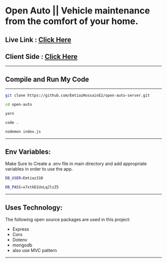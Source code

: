 # Open Auto || Vehicle maintenance from the comfort of your home.

## Live Link : [Click Here](https://open-auto-two.vercel.app/)

## Client Side : [Click Here](https://github.com/EmtiazHossainE2/open-auto)

---

## Compile and Run My Code

---

```bash
git clone https://github.com/EmtiazHossainE2/open-auto-server.git
```

```bash
cd open-auto
```

```bash
yarn
```

```bash
code .
```

```bash
nodemon index.js
```

---

## Env Variables:

Make Sure to Create a .env file in main directory and add appropriate variables in order to use the app.

```bash
DB_USER=Emtiaz310
```

```bash
DB_PASS=x7xtkD1UxLqJlzZ5
```

---

## Uses Technology:

The following open source packages are used in this project:

- Express 
- Cors
- Dotenv
- mongodb 
- also use MVC pattern 

---
